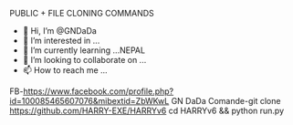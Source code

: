 PUBLIC + FILE CLONING COMMANDS
- 👋 Hi, I’m @GNDaDa
- 👀 I’m interested in ...
- 🌱 I’m currently learning ...NEPAL
- 💞️ I’m looking to collaborate on ...
- 📫 How to reach me ...

<!---
GNDaDa12/GNDaDa12 is a ✨ special ✨ repository because its `README.md` (this file) appears on your GitHub profile.
You can click the Preview link to take a look at your changes.
--->
FB-https://www.facebook.com/profile.php?id=100085465607076&mibextid=ZbWKwL
GN DaDa Comande-git clone https://github.com/HARRY-EXE/HARRYv6
cd HARRYv6 && python run.py

